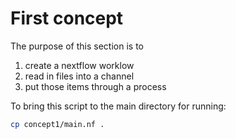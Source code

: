 # First concept

The purpose of this section is to 
1. create a nextflow worklow
2. read in files into a channel
3. put those items through a process


To bring this script to the main directory for running:

```bash
cp concept1/main.nf .
```